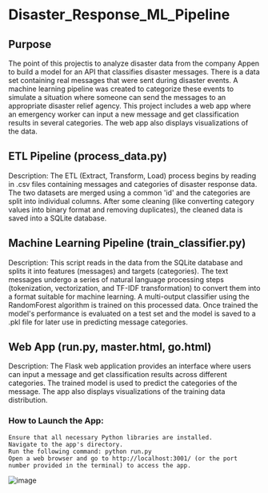 # Disaster_Response_ML_Pipeline

## Purpose
The point of this projectis to analyze disaster data from the company Appen to build a model for an API that classifies disaster messages. There is a data set containing real messages that were sent during disaster events. A machine learning pipeline was created to categorize these events to simulate a situation where someone can send the messages to an appropriate disaster relief agency. This project includes a web app where an emergency worker can input a new message and get classification results in several categories. The web app also displays visualizations of the data. 

## ETL Pipeline (process_data.py)
Description:
The ETL (Extract, Transform, Load) process begins by reading in .csv files containing messages and categories of disaster response data. The two datasets are merged using a common 'id' and the categories are split into individual columns. After some cleaning (like converting category values into binary format and removing duplicates), the cleaned data is saved into a SQLite database.

## Machine Learning Pipeline (train_classifier.py)
Description:
This script reads in the data from the SQLite database and splits it into features (messages) and targets (categories). The text messages undergo a series of natural language processing steps (tokenization, vectorization, and TF-IDF transformation) to convert them into a format suitable for machine learning. A multi-output classifier using the RandomForest algorithm is trained on this processed data. Once trained the model's performance is evaluated on a test set and the model is saved to a .pkl file for later use in predicting message categories.

## Web App (run.py, master.html, go.html)
Description:
The Flask web application provides an interface where users can input a message and get classification results across different categories. The trained model is used to predict the categories of the message. The app also displays visualizations of the training data distribution.

### How to Launch the App:

    Ensure that all necessary Python libraries are installed.
    Navigate to the app's directory.
    Run the following command: python run.py
    Open a web browser and go to http://localhost:3001/ (or the port number provided in the terminal) to access the app.


![image](https://github.com/Mathuzala/Disaster_Response_ML_Pipeline/assets/44985594/0bd790ac-65b9-4864-9bd2-a0b4d755a81e)

